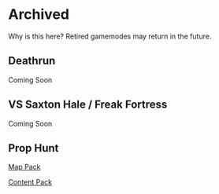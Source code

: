 # Archived
Why is this here? Retired gamemodes may return in the future.

## Deathrun
Coming Soon

## VS Saxton Hale / Freak Fortress
Coming Soon

## Prop Hunt
[Map Pack](https://mega.nz/file/yoo1CYhZ#Pd9Iby_n09NqsjpvlsfiLx9lbR9UgPwk14Ru3tMoqMs)

[Content Pack](https://github.com/powerlord/sourcemod-prophunt/releases/download/maps/PHSoundPack.zip)
